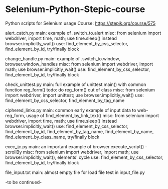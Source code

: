 # Selenium-Python-Stepic-course
Python scripts for Selenium usage
Course: https://stepik.org/course/575

alert_catch.py
main: example of .switch_to.alert
misc: from selenium import webdriver, import time, math; use time.sleep() instead browser.implicitly_wait()
      use: find_element_by_css_selector, find_element_by_id, try/finally block

change_handle.py
main: example of .switch_to.window, browser.window_handles
misc: from selenium import webdriver, import math; use browser.implicitly_wait()
      use: find_element_by_css_selector, find_element_by_id, try/finally block

check_unittest.py
main: full example of unittest.main() with common function reg_form()
todo: do reg_form() out of class
misc: from selenium import webdriver, import unittest; use browser.implicitly_wait()
      use: find_element_by_css_selector, find_element_by_tag_name

ciphered_links.py
main: common early example of input data to web-reg_form, usage of find_element_by_link_text()
misc: from selenium import webdriver, import time, math; use time.sleep() instead browser.implicitly_wait()
      use: find_element_by_css_selector, find_element_by_id, find_element_by_tag_name,
      find_element_by_name, find_element_by_class_name, try/finally block

exec_jc.py
main: an important example of browser.execute_script() - scrollBy
misc: from selenium import webdriver, import math; use browser.implicitly_wait(), elements' cycle
      use: find_element_by_css_selector, find_element_by_id, try/finally block

file_input.txt
main: almost empty file for load file test in input_file.py

-to be continued-